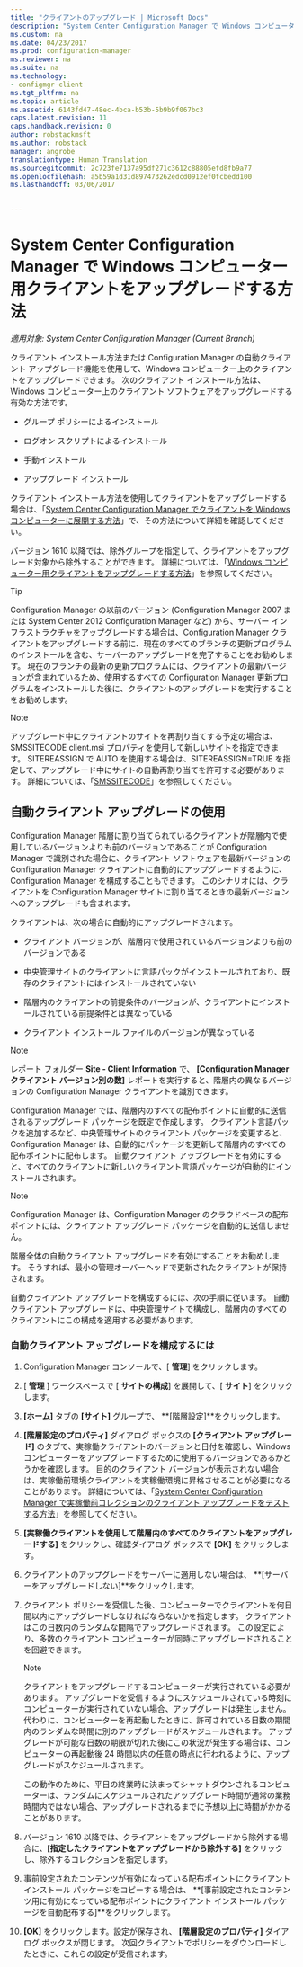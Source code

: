 ```yaml
---
title: "クライアントのアップグレード | Microsoft Docs"
description: "System Center Configuration Manager で Windows コンピューターのクライアントをアップグレードします。"
ms.custom: na
ms.date: 04/23/2017
ms.prod: configuration-manager
ms.reviewer: na
ms.suite: na
ms.technology:
- configmgr-client
ms.tgt_pltfrm: na
ms.topic: article
ms.assetid: 6143fd47-48ec-4bca-b53b-5b9b9f067bc3
caps.latest.revision: 11
caps.handback.revision: 0
author: robstackmsft
ms.author: robstack
manager: angrobe
translationtype: Human Translation
ms.sourcegitcommit: 2c723fe7137a95df271c3612c88805efd8fb9a77
ms.openlocfilehash: a5b59a1d31d897473262edcd0912ef0fcbedd100
ms.lasthandoff: 03/06/2017


---
```

# <a name="how-to-upgrade-clients-for-windows-computers-in-system-center-configuration-manager"></a>System Center Configuration Manager で Windows コンピューター用クライアントをアップグレードする方法

*適用対象: System Center Configuration Manager (Current Branch)*

クライアント インストール方法または Configuration Manager の自動クライアント アップグレード機能を使用して、Windows コンピューター上のクライアントをアップグレードできます。 次のクライアント インストール方法は、Windows コンピューター上のクライアント ソフトウェアをアップグレードする有効な方法です。  

-   グループ ポリシーによるインストール  

-   ログオン スクリプトによるインストール  

-   手動インストール  

-   アップグレード インストール  

 クライアント インストール方法を使用してクライアントをアップグレードする場合は、「[System Center Configuration Manager でクライアントを Windows コンピューターに展開する方法](../../../../core/clients/deploy/deploy-clients-to-windows-computers.md)」で、その方法について詳細を確認してください。

 バージョン 1610 以降では、除外グループを指定して、クライアントをアップグレード対象から除外することができます。 詳細については、「[Windows コンピューター用クライアントをアップグレードする方法](exclude-clients-windows.md)」を参照してください。  


> [!TIP]  
>  Configuration Manager の以前のバージョン \(Configuration Manager 2007 または System Center 2012 Configuration Manager など\) から、サーバー インフラストラクチャをアップグレードする場合は、Configuration Manager クライアントをアップグレードする前に、現在のすべてのブランチの更新プログラムのインストールを含む、サーバーのアップグレードを完了することをお勧めします。   現在のブランチの最新の更新プログラムには、クライアントの最新バージョンが含まれているため、使用するすべての Configuration Manager 更新プログラムをインストールした後に、クライアントのアップグレードを実行することをお勧めします。

> [!NOTE]
> アップグレード中にクライアントのサイトを再割り当てする予定の場合は、SMSSITECODE client.msi プロパティを使用して新しいサイトを指定できます。 SITEREASSIGN で AUTO を使用する場合は、SITEREASSIGN=TRUE を指定して、アップグレード中にサイトの自動再割り当てを許可する必要があります。 詳細については、「[SMSSITECODE](../../deploy/about-client-installation-properties.md#smssitecode)」を参照してください。

## <a name="use-automatic-client-upgrade"></a>自動クライアント アップグレードの使用  
 Configuration Manager 階層に割り当てられているクライアントが階層内で使用しているバージョンよりも前のバージョンであることが Configuration Manager で識別された場合に、クライアント ソフトウェアを最新バージョンの Configuration Manager クライアントに自動的にアップグレードするように、Configuration Manager を構成することもできます。 このシナリオには、クライアントを Configuration Manager サイトに割り当てるときの最新バージョンへのアップグレードも含まれます。  

 クライアントは、次の場合に自動的にアップグレードされます。  

-   クライアント バージョンが、階層内で使用されているバージョンよりも前のバージョンである  

-   中央管理サイトのクライアントに言語パックがインストールされており、既存のクライアントにはインストールされていない  

-   階層内のクライアントの前提条件のバージョンが、クライアントにインストールされている前提条件とは異なっている  

-   クライアント インストール ファイルのバージョンが異なっている  

> [!NOTE]  
>  レポート フォルダー **Site - Client Information** で、 **[Configuration Manager クライアント バージョン別の数]** レポートを実行すると、階層内の異なるバージョンの Configuration Manager クライアントを識別できます。  

 Configuration Manager では、階層内のすべての配布ポイントに自動的に送信されるアップグレード パッケージを既定で作成します。 クライアント言語パックを追加するなど、中央管理サイトのクライアント パッケージを変更すると、Configuration Manager は、自動的にパッケージを更新して階層内のすべての配布ポイントに配布します。 自動クライアント アップグレードを有効にすると、すべてのクライアントに新しいクライアント言語パッケージが自動的にインストールされます。  

> [!NOTE]  
>  Configuration Manager は、Configuration Manager のクラウドベースの配布ポイントには、クライアント アップグレード パッケージを自動的に送信しません。  

 階層全体の自動クライアント アップグレードを有効にすることをお勧めします。 そうすれば、最小の管理オーバーヘッドで更新されたクライアントが保持されます。  

 自動クライアント アップグレードを構成するには、次の手順に従います。 自動クライアント アップグレードは、中央管理サイトで構成し、階層内のすべてのクライアントにこの構成を適用する必要があります。  

### <a name="to-configure-automatic-client-upgrades"></a>自動クライアント アップグレードを構成するには  

1.  Configuration Manager コンソールで、[ **管理**] をクリックします。  

2.  [ **管理** ] ワークスペースで [ **サイトの構成**] を展開して、[ **サイト**] をクリックします。  

3.  **[ホーム]** タブの **[サイト]** グループで、 **[階層設定]**をクリックします。  

4.  **[階層設定のプロパティ]** ダイアログ ボックスの **[クライアント アップグレード]** のタブで、実稼働クライアントのバージョンと日付を確認し、Windows コンピューターをアップグレードするために使用するバージョンであるかどうかを確認します。  目的のクライアント バージョンが表示されない場合は、実稼働前環境クライアントを実稼働環境に昇格させることが必要になることがあります。 詳細については、「[System Center Configuration Manager で実稼働前コレクションのクライアント アップグレードをテストする方法](../../../../core/clients/manage/upgrade/test-client-upgrades.md)」を参照してください。  

5.  **[実稼働クライアントを使用して階層内のすべてのクライアントをアップグレードする]** をクリックし、確認ダイアログ ボックスで **[OK]** をクリックします。  

6.  クライアントのアップグレードをサーバーに適用しない場合は、 **[サーバーをアップグレードしない]**をクリックします。  

7.  クライアント ポリシーを受信した後、コンピューターでクライアントを何日間以内にアップグレードしなければならないかを指定します。 クライアントはこの日数内のランダムな間隔でアップグレードされます。 この設定により、多数のクライアント コンピューターが同時にアップグレードされることを回避できます。

    > [!NOTE]
    > クライアントをアップグレードするコンピューターが実行されている必要があります。 アップグレードを受信するようにスケジュールされている時刻にコンピューターが実行されていない場合、アップグレードは発生しません。 代わりに、コンピューターを再起動したときに、許可されている日数の期間内のランダムな時間に別のアップグレードがスケジュールされます。 アップグレードが可能な日数の期限が切れた後にこの状況が発生する場合は、コンピューターの再起動後 24 時間以内の任意の時点に行われるように、アップグレードがスケジュールされます。
    >     
    > この動作のために、平日の終業時に決まってシャットダウンされるコンピューターは、ランダムにスケジュールされたアップグレード時間が通常の業務時間内ではない場合、アップグレードされるまでに予想以上に時間がかかることがあります。

7. バージョン 1610 以降では、クライアントをアップグレードから除外する場合に、**[指定したクライアントをアップグレードから除外する]** をクリックし、除外するコレクションを指定します。

8.  事前設定されたコンテンツが有効になっている配布ポイントにクライアント インストール パッケージをコピーする場合は、 **[事前設定されたコンテンツ用に有効になっている配布ポイントにクライアント インストール パッケージを自動配布する]**をクリックします。  

9. **[OK]** をクリックします。設定が保存され、 **[階層設定のプロパティ]** ダイアログ ボックスが閉じます。 次回クライアントでポリシーをダウンロードしたときに、これらの設定が受信されます。  

